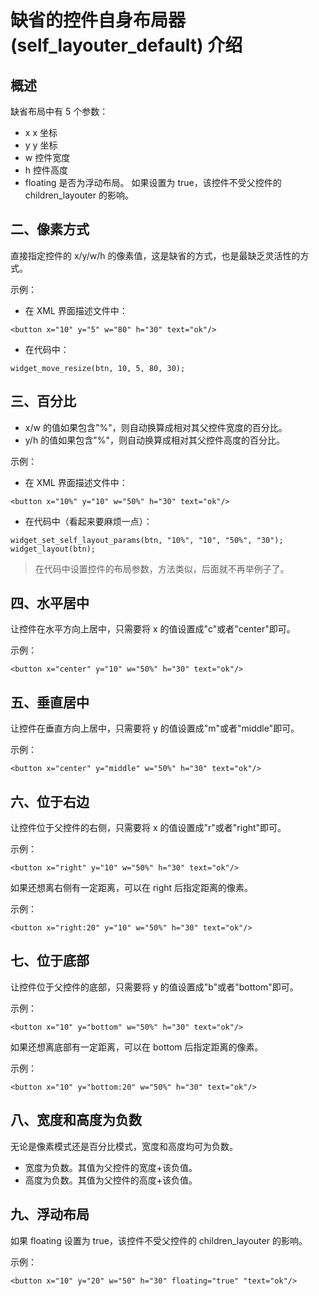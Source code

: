 # 缺省的控件自身布局器 (self\_layouter\_default) 介绍

## 概述

缺省布局中有 5 个参数：

* x x 坐标
* y y 坐标
* w 控件宽度
* h 控件高度
* floating 是否为浮动布局。 如果设置为 true，该控件不受父控件的 children\_layouter 的影响。

## 二、像素方式

直接指定控件的 x/y/w/h 的像素值，这是缺省的方式，也是最缺乏灵活性的方式。

示例：

* 在 XML 界面描述文件中：

```
<button x="10" y="5" w="80" h="30" text="ok"/>
```
* 在代码中：

```
widget_move_resize(btn, 10, 5, 80, 30);
```

## 三、百分比

* x/w 的值如果包含"%"，则自动换算成相对其父控件宽度的百分比。
* y/h 的值如果包含"%"，则自动换算成相对其父控件高度的百分比。

示例：

* 在 XML 界面描述文件中：

```
<button x="10%" y="10" w="50%" h="30" text="ok"/>
```

* 在代码中（看起来要麻烦一点）：

```
widget_set_self_layout_params(btn, "10%", "10", "50%", "30");
widget_layout(btn);
```
> 在代码中设置控件的布局参数，方法类似，后面就不再举例子了。

## 四、水平居中

让控件在水平方向上居中，只需要将 x 的值设置成"c"或者"center"即可。

示例：

```
<button x="center" y="10" w="50%" h="30" text="ok"/>
```

## 五、垂直居中

让控件在垂直方向上居中，只需要将 y 的值设置成"m"或者"middle"即可。

示例：

```
<button x="center" y="middle" w="50%" h="30" text="ok"/>
```

## 六、位于右边

让控件位于父控件的右侧，只需要将 x 的值设置成"r"或者"right"即可。

示例：

```
<button x="right" y="10" w="50%" h="30" text="ok"/>
```

如果还想离右侧有一定距离，可以在 right 后指定距离的像素。

示例：

```
<button x="right:20" y="10" w="50%" h="30" text="ok"/>
```

## 七、位于底部

让控件位于父控件的底部，只需要将 y 的值设置成"b"或者"bottom"即可。

示例：

```
<button x="10" y="bottom" w="50%" h="30" text="ok"/>
```

如果还想离底部有一定距离，可以在 bottom 后指定距离的像素。

示例：

```
<button x="10" y="bottom:20" w="50%" h="30" text="ok"/>
```

## 八、宽度和高度为负数

无论是像素模式还是百分比模式，宽度和高度均可为负数。

* 宽度为负数。其值为父控件的宽度+该负值。
* 高度为负数。其值为父控件的高度+该负值。

## 九、浮动布局

如果 floating 设置为 true，该控件不受父控件的 children\_layouter 的影响。

示例：

```
<button x="10" y="20" w="50" h="30" floating="true" "text="ok"/>
```
